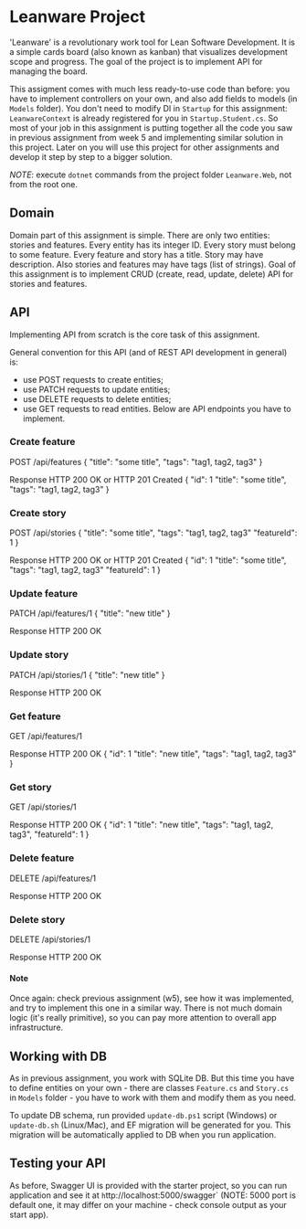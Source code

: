 # Leanware Project

'Leanware' is a revolutionary work tool for Lean Software Development. It is a simple cards board (also known as kanban) that visualizes development scope and progress. The goal of the project is to implement API for managing the board.

This assigment comes with much less ready-to-use code than before: you have to implement controllers on your own, and also add fields to models (in `Models` folder). You don't need to modify DI in `Startup` for this assignment: `LeanwareContext` is already registered for you in `Startup.Student.cs`. So most of your job in this assignment is putting together all the code you saw in previous assignment from week 5 and implementing similar solution in this project. Later on you will use this project for other assignments and develop it step by step to a bigger solution.

*NOTE*: execute `dotnet` commands from the project folder `Leanware.Web`, not from the root one.

## Domain

Domain part of this assignment is simple. There are only two entities: stories and features. Every entity has its integer ID. Every story must belong to some feature. Every feature and story has a title. Story may have description. Also stories and features may have tags (list of strings). Goal of this assignment is to implement CRUD (create, read, update, delete) API for stories and features.

## API

Implementing API from scratch is the core task of this assignment.

General convention for this API (and of REST API development in general) is:

- use POST requests to create entities;
- use PATCH requests to update entities;
- use DELETE requests to delete entities;
- use GET requests to read entities. Below are API endpoints you have to implement.

### Create feature

POST /api/features
    {
        "title": "some title",
        "tags": "tag1, tag2, tag3"
    }

Response
HTTP 200 OK or HTTP 201 Created
    {
        "id": 1
        "title": "some title",
        "tags": "tag1, tag2, tag3"
    }

### Create story

POST /api/stories
    {
        "title": "some title",
        "tags": "tag1, tag2, tag3"
        "featureId": 1
    }

Response
HTTP 200 OK or HTTP 201 Created
    {
        "id": 1
        "title": "some title",
        "tags": "tag1, tag2, tag3"
        "featureId": 1
    }

### Update feature

PATCH /api/features/1
    {
        "title": "new title"
    }

Response
HTTP 200 OK

### Update story

PATCH /api/stories/1
    {
        "title": "new title"
    }

Response
HTTP 200 OK

### Get feature

GET /api/features/1

Response
HTTP 200 OK
    {
        "id": 1
        "title": "new title",
        "tags": "tag1, tag2, tag3"
    }

### Get story

GET /api/stories/1

Response
HTTP 200 OK
    {
        "id": 1
        "title": "new title",
        "tags": "tag1, tag2, tag3",
        "featureId": 1
    }

### Delete feature

DELETE /api/features/1

Response
HTTP 200 OK

### Delete story

DELETE /api/stories/1

Response
HTTP 200 OK

#### Note

Once again: check previous assignment (w5), see how it was implemented, and try to implement this one in a similar way. There is not much domain logic (it's really primitive), so you can pay more attention to overall app infrastructure.

## Working with DB

As in previous assignment, you work with SQLite DB. But this time you have to define entities on your own - there are classes `Feature.cs` and `Story.cs` in `Models` folder - you have to work with them and modify them as you need.

To update DB schema, run provided `update-db.ps1` script (Windows) or `update-db.sh` (Linux/Mac), and EF migration will be generated for you. This migration will be automatically applied to DB when you run application.

## Testing your API

As before, Swagger UI is provided with the starter project, so you can run application and see it at `h`ttp://localhost:5000/swagger` (NOTE: 5000 port is default one, it may differ on your machine - check console output as your start app).